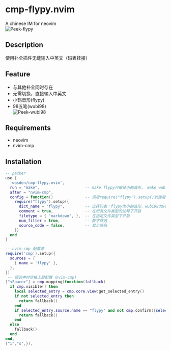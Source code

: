 # cmp-flypy.nvim
A chinese IM for neovim  
![Peek-flypy](https://user-images.githubusercontent.com/26076025/170810014-1192d292-2add-4070-b8b3-a5de8e676ae9.gif)
## Description
使用补全插件无缝输入中英文（码表挂接）
## Feature
* 与其他补全同时存在
* 无需切换，直接输入中英文
* 小鹤音形(flypy)
* 98五笔(wubi98)  
  ![Peek-wubi98](https://user-images.githubusercontent.com/26076025/170859645-56a4c79e-e1af-4cb4-bd0a-bf79334bd221.gif)

## Requirements
* neovim
* nvim-cmp
## Installation
```lua
-- packer
use {
  'wasden/cmp-flypy.nvim',
  run = "make",                    -- make flypy只编译小鹤音形， make wubi98只编译98五笔， make或make all全编译
  after = "nvim-cmp",
  config = function()              -- 调用require("flypy").setup()以使用默认配置
    require("flypy").setup({
      dict_name = "flypy",         -- 选择码表：flypy为小鹤音形，wubi98为98五笔
      comment = true,              -- 在所有文件类型的注释下开启
      filetype = { "markdown", },  -- 在指定文件类型下开启
      num_filter = true,           -- 数字筛选
      source_code = false,         -- 显示原码
    })
  end
}

-- nvim-cmp 配置源
require('cmp').setup({
  sources = {
    { name = 'flypy' },
  },
})
 -- 预选中时空格上屏配置（nvim-cmp)
["<Space>"] = cmp.mapping(function(fallback)
  if cmp.visible() then
    local selected_entry = cmp.core.view:get_selected_entry()
    if not selected_entry then
      return fallback()
    end
    if selected_entry.source.name == "flypy" and not cmp.confirm({select=true}) then
      return fallback()
    end
  else
    fallback()
  end
end,
{"i","s",}),


```
